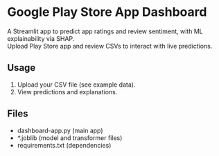 # Google Play Store App Dashboard

A Streamlit app to predict app ratings and review sentiment, with ML explainability via SHAP.  
Upload Play Store app and review CSVs to interact with live predictions.

## Usage
1. Upload your CSV file (see example data).
2. View predictions and explanations.

## Files
- dashboard-app.py (main app)
- *.joblib (model and transformer files)
- requirements.txt (dependencies)
